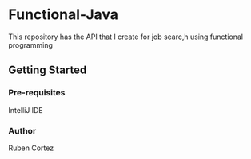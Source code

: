 # Functional-Java
This repository has the API that I create for job searc,h using  functional programming
## Getting Started

### Pre-requisites
IntelliJ IDE

### Author
Ruben Cortez

